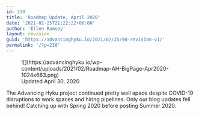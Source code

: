 ```yaml
---
id: 210
title: 'Roadmap Update, April 2020'
date: '2021-02-25T21:22:22+00:00'
author: 'Ellen Ramsey'
layout: revision
guid: 'https://advancinghyku.io/2021/02/25/90-revision-v1/'
permalink: '/?p=210'
---
```


<figure class="wp-block-image size-large">![](https://advancinghyku.io/wp-content/uploads/2021/02/Roadmap-AH-BigPage-Apr2020-1024x663.png)<figcaption>Updated April 30, 2020</figcaption></figure>The Advancing Hyku project continued pretty well apace despite COVID-19 disruptions to work spaces and hiring pipelines. Only our blog updates fell behind! Catching up with Spring 2020 before posting Summer 2020.